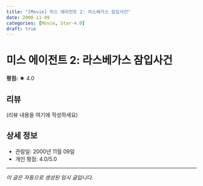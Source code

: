```yaml
---
title: "[Movie] 미스 에이전트 2: 라스베가스 잠입사건"
date: 2000-11-09
categories: [Movie, Star-4.0]
draft: true
---
```


# 미스 에이전트 2: 라스베가스 잠입사건

**평점:** ★ 4.0

## 리뷰

(리뷰 내용을 여기에 작성하세요)

## 상세 정보

- 관람일: 2000년 11월 09일
- 개인 평점: 4.0/5.0

---

*이 글은 자동으로 생성된 임시 글입니다.*
